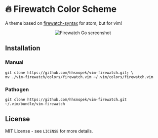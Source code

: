 # 🔥 Firewatch Color Scheme

A theme based on [firewatch-syntax](https://github.com/SebastianSzturo/firewatch-syntax) for atom, but for vim!

<p align='center'><img alt='Firewatch Go screenshot' src='https://cldup.com/6tL84RGEdQ.png'/></p>

## Installation
### Manual
```
git clone https://github.com/hhsnopek/vim-firewatch.git; \
mv ./vim-firewatch/colors/firewatch.vim ~/.vim/colors/firewatch.vim
```

### Pathogen
`git clone https://github.com/hhsnopek/vim-firewatch.git ~/.vim/bundle/vim-firewatch`

## License
MIT License - see `LICENSE` for more details.
